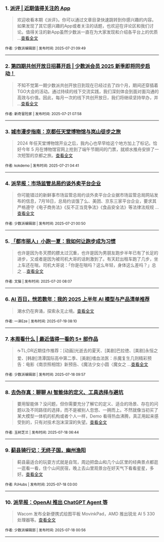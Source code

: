 ### 1. [派评 | 近期值得关注的 App](https://sspai.com/post/101203)

> 欢迎收看本期《派评》。你可以通过文章目录快速跳转到你感兴趣的内容。如果发现了其它感兴趣的App或者关注的话题，也欢迎在评论区和我们讨论。值得关注的新App虽然少数派一直在为大家发现和介绍各平台上的优质 ...[查看全文](https://sspai.com/post/101203) 

<sub>作者: 少数派编辑部 | 发布时间: 2025-07-21 09:49</sub>

---


### 2. [第四期共创开放日招募开启 | 少数派会员 2025 新季即将同步启动！](https://sspai.com/post/101153)

> 不知不觉第一期少数派共创开放日到现在已经过去了四个月，期间还穿插着TGO大会的活动。通过持续的线下交流实践，我们深刻体会到面对面沟通的高效与价值。因此，每月一次的线下共创开放日，我们将继续坚持举办，并 ...[查看全文](https://sspai.com/post/101153) 

<sub>作者: 新奇冒险家 | 发布时间: 2025-07-21 07:58</sub>

---


### 3. [城市漫步指南：京都任天堂博物馆与岚山徒步之旅](https://sspai.com/post/101180)

> 2024 年任天堂博物馆开业之后，我内心也早早给这个地方加上了标记。恰好今年 5 月在博物馆官网上抢到了端午节期间的门票，就顺水推舟安排了一次短暂的京都之旅。[查看全文](https://sspai.com/post/101180) 

<sub>作者: kokdemo | 发布时间: 2025-07-21 04:41</sub>

---


### 4. [派早报：市场监管总局约谈外卖平台企业](https://sspai.com/post/101184)

> 你可能错过的新鲜事市场监管总局约谈外卖平台企业据市场监管总局网站发布的信息，7月18日，总局约谈饿了么、美团、京东三家平台企业，要求其严格遵守《电子商务法》《反不正当竞争法》《食品安全法》等法律法规规 ...[查看全文](https://sspai.com/post/101184) 

<sub>作者: 少数派编辑部 | 发布时间: 2025-07-21 00:50</sub>

---


### 5. [「都市丽人」小跑一夏：我如何让跑步成为习惯](https://sspai.com/post/90189)

> 也许是因为冬天攒的膘太过沉重，也许是因为男朋友跑步半年已有了长足的进步，又或者是因为被司机大哥的话刺激到了。有天赶出租车跑了几步，坐上车还在喘，司机大哥说：「你是在喘吗？这么年轻，身体这么差吗？」总之 ...[查看全文](https://sspai.com/post/90189) 

<sub>作者: 文猫 | 发布时间: 2025-07-20 08:07</sub>

---


### 6. [AI 百日，恍若数年：我的 2025 上半年 AI 模型与产品清单推荐](https://sspai.com/post/101081)

> 潮水仍在奔涌，探索永无止境。[查看全文](https://sspai.com/post/101081) 

<sub>作者: 一泽Eze | 发布时间: 2025-07-19 08:10</sub>

---


### 7. [本周看什么 | 最近值得一看的 5+ 部作品](https://sspai.com/post/101149)

> ☕️TL;DR近期佳作推荐：[动画]光逝去的夏天、[美剧]巴拉徳、[美剧]永恒之爱、[韩剧]清潭国际高中第二季、[美剧]嗜血法医：杀魔复生几则精彩预告：电影《南京照相馆》新预告、《魔法少女小圆〈魔女之 ...[查看全文](https://sspai.com/post/101149) 

<sub>作者: 少数派编辑部 | 发布时间: 2025-07-18 09:57</sub>

---


### 8. [去伪存真：聊聊 AI 智能体的定义、工具选择与避坑](https://sspai.com/post/101085)

> 要用智能体？没问题，但你需要充分了解它的定义、适合的场景、存在的问题以及不同路径的选择，而不是被别人忽悠、一拥而上。不然就像当初买了某大模型一体机的机构或者个人一样，Demo 看得热血沸腾，真正用起来感受到的，只有对技术泡沫深深的失望。[查看全文](https://sspai.com/post/101085) 

<sub>作者: 玉树芝兰 | 发布时间: 2025-07-18 06:44</sub>

---


### 9. [蓟县骑行记：无终子国，幽州渔阳](https://sspai.com/post/101043)

> 蓟县最适合的玩耍方式就是自驾，周边把盘山和几个山区里的经典景点都逛一逛看一看，住个山间民宿，晚上去山里观景台在好天气下看看星星，多好。[查看全文](https://sspai.com/post/101043) 

<sub>作者: PJHubs | 发布时间: 2025-07-18 03:00</sub>

---


### 10. [派早报：OpenAI 推出 ChatGPT Agent 等](https://sspai.com/post/101138)

> Wacom 发布全新便携式绘图平板 MovinkPad，AMD 推出锐龙 AI 5 330 处理器等。[查看全文](https://sspai.com/post/101138) 

<sub>作者: 少数派编辑部 | 发布时间: 2025-07-18 00:56</sub>

---

